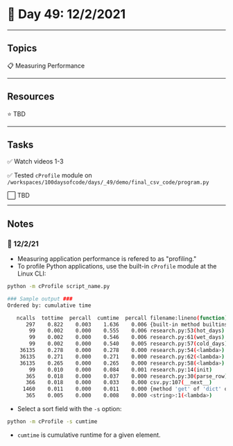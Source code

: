 # :calendar: Day 49: 12/2/2021

---

## Topics

:clipboard: Measuring Performance

---

## Resources

:star: TBD

---

## Tasks

:white_check_mark: Watch videos 1-3

:white_check_mark: Tested `cProfile` module on `/workspaces/100daysofcode/days/_49/demo/final_csv_code/program.py`

:white_large_square: TBD

---

## Notes

### :notebook: 12/2/21

- Measuring application performance is refered to as "profiling."
- To profile Python applications, use the built-in `cProfile` module at the Linux CLI:

```bash
python -m cProfile script_name.py

### Sample output ###
Ordered by: cumulative time

   ncalls  tottime  percall  cumtime  percall filename:lineno(function)
      297    0.822    0.003    1.636    0.006 {built-in method builtins.sorted}
       99    0.002    0.000    0.555    0.006 research.py:53(hot_days)
       99    0.002    0.000    0.546    0.006 research.py:61(wet_days)
       99    0.002    0.000    0.540    0.005 research.py:57(cold_days)
    36135    0.278    0.000    0.278    0.000 research.py:54(<lambda>)
    36135    0.271    0.000    0.271    0.000 research.py:62(<lambda>)
    36135    0.265    0.000    0.265    0.000 research.py:58(<lambda>)
       99    0.010    0.000    0.084    0.001 research.py:14(init)
      365    0.018    0.000    0.037    0.000 research.py:30(parse_row)
      366    0.018    0.000    0.033    0.000 csv.py:107(__next__)
     1460    0.011    0.000    0.011    0.000 {method 'get' of 'dict' objects}
      365    0.005    0.000    0.008    0.000 <string>:1(<lambda>)
```

- Select a sort field with the `-s` option:

```bash
python -m cProfile -s cumtime
```

- `cumtime` is cumulative runtime for a given element. 
